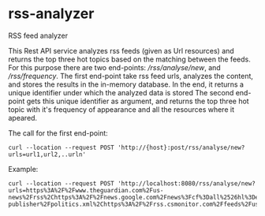# rss-analyzer

RSS feed analyzer

This Rest API service analyzes rss feeds (given as Url resources) and returns the top three hot topics based on the matching between the feeds.
For this purpose there are two end-points: */rss/analyse/new*, and */rss/frequency*. 
The first end-point take rss feed urls, analyzes the content, and stores the results in the in-memory database. In the end, it returns a unique identifier under which the analyzed data is stored
The second end-point gets this unique identifier as argument, and returns the top three hot topic with it's frequency of appearance and all the resources where it apeared.

The call for the first end-point:

```
curl --location --request POST 'http://{host}:post/rss/analyse/new?urls=url1,url2,..urln'
```

Example:

```
curl --location --request POST 'http://localhost:8080/rss/analyse/new?urls=https%3A%2F%2Fwww.theguardian.com%2Fus-news%2Frss%2Chttps%3A%2F%2Fnews.google.com%2Fnews%3Fcf%3Dall%2526hl%3Den%2526pz%3D1%2526ned%3Dus%2526output%3Drss%2Chttps%3A%2F%2Fmoxie.foxnews.com%2Fgoogle-publisher%2Fpolitics.xml%2Chttps%3A%2F%2Frss.csmonitor.com%2Ffeeds%2Fusa%2Chttps%3A%2F%2Ffeeds.nbcnews.com%2Fnbcnews%2Fpublic%2Fpolitics'
```

